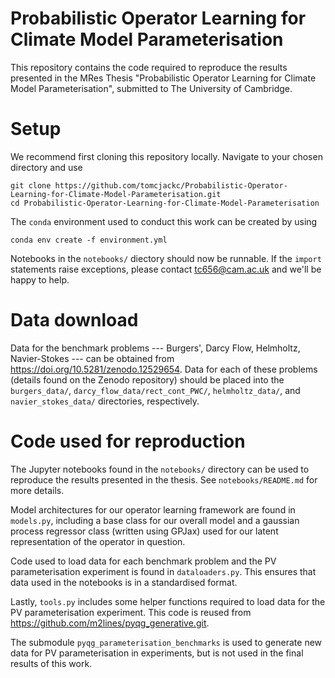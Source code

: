 # Probabilistic Operator Learning for Climate Model Parameterisation

This repository contains the code required to reproduce the results presented in the MRes Thesis "Probabilistic Operator Learning for Climate Model Parameterisation", submitted to The University of Cambridge.

# Setup

We recommend first cloning this repository locally. Navigate to your chosen directory and use

    git clone https://github.com/tomcjackc/Probabilistic-Operator-Learning-for-Climate-Model-Parameterisation.git
    cd Probabilistic-Operator-Learning-for-Climate-Model-Parameterisation

The `conda` environment used to conduct this work can be created by using

    conda env create -f environment.yml

Notebooks in the `notebooks/` diectory should now be runnable. If the `import` statements raise exceptions, please contact [tc656@cam.ac.uk](mailto:tc656@cam.ac.uk) and we'll be happy to help.

# Data download

Data for the benchmark problems --- Burgers', Darcy Flow, Helmholtz, Navier-Stokes --- can be obtained from  https://doi.org/10.5281/zenodo.12529654. Data for each of these problems (details found on the Zenodo repository) should be placed into the `burgers_data/`, `darcy_flow_data/rect_cont_PWC/`, `helmholtz_data/`, and `navier_stokes_data/` directories, respectively.

# Code used for reproduction

The Jupyter notebooks found in the `notebooks/` directory can be used to reproduce the results presented in the thesis. See `notebooks/README.md` for more details.

Model architectures for our operator learning framework are found in `models.py`, including a base class for our overall model and a gaussian process regressor class (written using GPJax) used for our latent representation of the operator in question.

Code used to load data for each benchmark problem and the PV parameterisation experiment is found in `dataloaders.py`. This ensures that data used in the notebooks is in a standardised format.

Lastly, `tools.py` includes some helper functions required to load data for the PV parameterisation experiment. This code is reused from https://github.com/m2lines/pyqg_generative.git.

The submodule `pyqg_parameterisation_benchmarks` is used to generate new data for PV parameterisation in experiments, but is not used in the final results of this work.